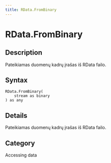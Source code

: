 ```yaml
---
title: RData.FromBinary
---
```


# RData.FromBinary


## Description

Pateikiamas duomenų kadrų įrašas iš RData failo.


## Syntax

```powerquery
RData.FromBinary(
    stream as binary
) as any
```


## Details

Pateikiamas duomenų kadrų įrašas iš RData failo.



## Category
Accessing data
